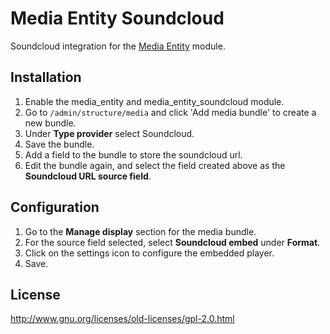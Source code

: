 # Media Entity Soundcloud
Soundcloud integration for the [Media Entity](https://www.drupal.org/project/media_entity) module.

## Installation

1. Enable the media_entity and media_entity_soundcloud module.
2. Go to `/admin/structure/media` and click 'Add media bundle' to create a new bundle.
3. Under **Type provider** select Soundcloud.
4. Save the bundle.
5. Add a field to the bundle to store the soundcloud url.
6. Edit the bundle again, and select the field created above as the **Soundcloud URL source field**.

## Configuration

1. Go to the **Manage display** section for the media bundle.
2. For the source field selected, select **Soundcloud embed** under **Format**.
3. Click on the settings icon to configure the embedded player.
4. Save.

## License

http://www.gnu.org/licenses/old-licenses/gpl-2.0.html
